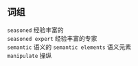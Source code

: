 ## 词组

`seasoned` 经验丰富的    
`seasoned expert` 经验丰富的专家  
`semantic` 语义的
`semantic elements` 语义元素  
`manipulate` 操纵  